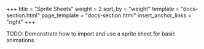 +++
title = "Sprite Sheets"
weight = 2
sort_by = "weight"
template = "docs-section.html"
page_template = "docs-section.html"
insert_anchor_links = "right"
+++

TODO: Demonstrate how to import and use a sprite sheet for basic animations
